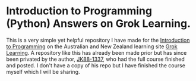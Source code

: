 # Introduction to Programming (Python) Answers on Grok Learning.
This is a very simple yet helpful repository I have made for the [Introduction to Programming](https://groklearning.com/learn/intro-python-1/) on the Australian and New Zealand learning site [Grok Learning](https://groklearning.com/). A repository like this has already been made prior but has since been privated by the author, [JK88-1337](https://github.com/JK88-1337/), who had the full course finished and posted. I don't have a copy of his repo but I have finished the course myself which I will be sharing.
